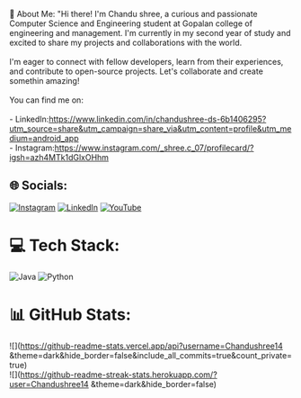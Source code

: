 
💫 About Me:
"Hi there! I'm Chandu shree, a curious and passionate Computer Science and Engineering student at Gopalan college of engineering and management. I'm currently in my second year of study and excited to share my projects and collaborations with the world.<br><br>I'm eager to connect with fellow developers, learn from their experiences, and contribute to open-source projects. Let's collaborate and create somethin amazing!<br><br>You can find me on:<br><br>- LinkedIn:https://www.linkedin.com/in/chandushree-ds-6b1406295?utm_source=share&utm_campaign=share_via&utm_content=profile&utm_medium=android_app<br>- Instagram:https://www.instagram.com/_shree.c_07/profilecard/?igsh=azh4MTk1dGlxOHhm


## 🌐 Socials:
[![Instagram](https://img.shields.io/badge/Instagram-%23E4405F.svg?logo=Instagram&logoColor=white)](https://instagram.com/https://www.instagram.com/_shree.c_07/profilecard/?igsh=azh4MTk1dGlxOHhm) [![LinkedIn](https://img.shields.io/badge/LinkedIn-%230077B5.svg?logo=linkedin&logoColor=white)](https://linkedin.com/in/https://www.linkedin.com/in/chandushree-ds-6b1406295?utm_source=share&utm_campaign=share_via&utm_content=profile&utm_medium=android_app) [![YouTube](https://img.shields.io/badge/YouTube-%23FF0000.svg?logo=YouTube&logoColor=white)](https://youtube.com/@https://youtube.com/@shree.c07?si=pKnEUM1B2HJ2lFjE) 

# 💻 Tech Stack:
![Java](https://img.shields.io/badge/java-%23ED8B00.svg?style=for-the-badge&logo=openjdk&logoColor=white) ![Python](https://img.shields.io/badge/python-3670A0?style=for-the-badge&logo=python&logoColor=ffdd54)
# 📊 GitHub Stats:
![](https://github-readme-stats.vercel.app/api?username=Chandushree14 &theme=dark&hide_border=false&include_all_commits=true&count_private=true)<br/>
![](https://github-readme-streak-stats.herokuapp.com/?user=Chandushree14 &theme=dark&hide_border=false)<br/>

<!-- Proudly created with GPRM ( https://gprm.itsvg.in ) -->
